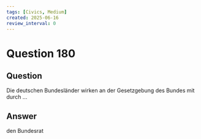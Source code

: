 ```yaml
---
tags: [Civics, Medium]
created: 2025-06-16
review_interval: 0
---
```


# Question 180

## Question

Die deutschen Bundesländer wirken an der Gesetzgebung des Bundes mit durch …

## Answer

den Bundesrat
